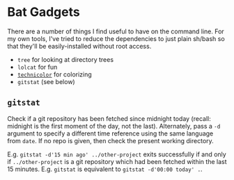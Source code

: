 # Bat Gadgets

There are a number of things I find useful to have on the command line.
For my own tools, I've tried to reduce the dependencies to just plain sh/bash so that they'll be easily-installed without root access.

  * `tree` for looking at directory trees
  * `lolcat` for fun
  * [`technicolor`](https://github.com/Zankoku-Okuno/technicolor) for colorizing
  * `gitstat` (see below)


## `gitstat`

Check if a git repository has been fetched since midnight today
    (recall: midnight is the first moment of the day, not the last).
Alternately, pass a `-d` argument to specify a different time reference
    using the same language from `date`.
If no repo is given, then check the present working directory.

E.g. `gitstat -d'15 min ago' ../other-project` exits successfully if and only
    if `../other-project` is a git repository which had been fetched within
    the last 15 minutes.
E.g. `gitstat` is equivalent to `gitstat -d'00:00 today' .`.
